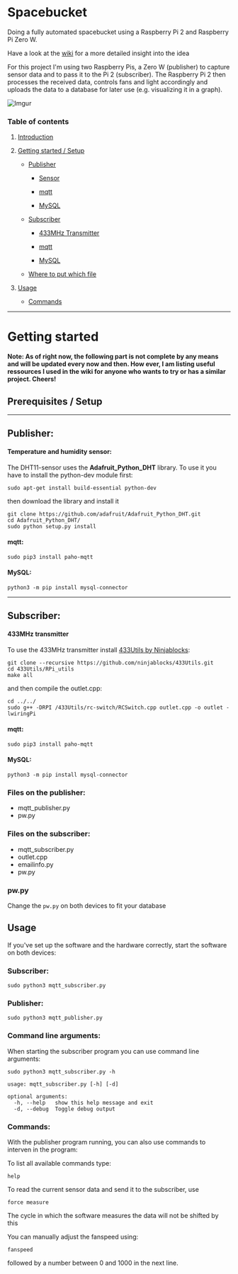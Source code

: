 # Spacebucket

Doing a fully automated spacebucket using a Raspberry Pi 2 and Raspberry Pi Zero W.

Have a look at the [wiki](https://github.com/NilsDeckert/Spacebucket/wiki) for a more detailed insight into the idea

For this project I'm using two Raspberry Pis, a Zero W (publisher) to capture sensor data and to pass it to the Pi 2 (subscriber). The Raspberry Pi 2 then processes the received data, controls fans and light accordingly and uploads the data to a database for later use (e.g. visualizing it in a graph).

![Imgur](https://i.imgur.com/KGCkV81.png)

### Table of contents

1. [Introduction](#spacebucket)

2. [Getting started / Setup](#getting-started)

   - [Publisher](#publisher)
   
     - [Sensor](#temperature-and-humidity-sensor)
     
     - [mqtt](#mqtt)
     
     - [MySQL](#mysql)
  
   - [Subscriber](#subscriber)
   
     - [433MHz Transmitter](#433mhz-transmitter)
     
     - [mqtt](#mqtt)
     
     - [MySQL](#mysql)

   - [Where to put which file](#files-on-the-publisher)

3. [Usage](#usage)

   - [Commands](#commands)

---

# Getting started

**Note: As of right now, the following part is not complete by any means and will be updated every now and then. How ever, I am listing useful ressources I used in the wiki for anyone who wants to try or has a similar project. Cheers!**

## Prerequisites / Setup

---

## Publisher:

#### Temperature and humidity sensor:
The DHT11-sensor uses the **Adafruit_Python_DHT** library. To use it you have to install the python-dev module first:

```shell
sudo apt-get install build-essential python-dev
```
then download the library and install it
```shell
git clone https://github.com/adafruit/Adafruit_Python_DHT.git
cd Adafruit_Python_DHT/
sudo python setup.py install
```

#### mqtt:
```shell
sudo pip3 install paho-mqtt
```

#### MySQL:
```shell
python3 -m pip install mysql-connector 
```

---

## Subscriber:

#### 433MHz transmitter

To use the 433MHz transmitter install [433Utils by Ninjablocks](https://github.com/ninjablocks/433Utils):
```shell
git clone --recursive https://github.com/ninjablocks/433Utils.git
cd 433Utils/RPi_utils
make all
```
and then compile the outlet.cpp:
```shell
cd ../../
sudo g++ -DRPI /433Utils/rc-switch/RCSwitch.cpp outlet.cpp -o outlet -lwiringPi
```

#### mqtt:
```shell
sudo pip3 install paho-mqtt
```

#### MySQL:
```shell
python3 -m pip install mysql-connector 
```

### Files on the publisher:
* mqtt_publisher.py
* pw.py
### Files on the subscriber:
* mqtt_subscriber.py
* outlet.cpp
* emailinfo.py
* pw.py

### pw.py

Change the `pw.py` on both devices to fit your database

## Usage

If you've set up the software and the hardware correctly, start the software on both devices:

### Subscriber:
```shell
sudo python3 mqtt_subscriber.py
```

### Publisher:

```shell
sudo python3 mqtt_publisher.py
```

### Command line arguments:

When starting the subscriber program you can use command line arguments:

```
sudo python3 mqtt_subscriber.py -h
```

```
usage: mqtt_subscriber.py [-h] [-d]

optional arguments:
  -h, --help   show this help message and exit
  -d, --debug  Toggle debug output
```

### Commands:

With the publisher program running, you can also use commands to interven in the program:

To list all available commands type:
```
help
```

To read the current sensor data and send it to the subscriber, use
```
force measure
```
The cycle in which the software measures the data will not be shifted by this

You can manually adjust the fanspeed using:
```
fanspeed
```
followed by a number between 0 and 1000 in the next line.
